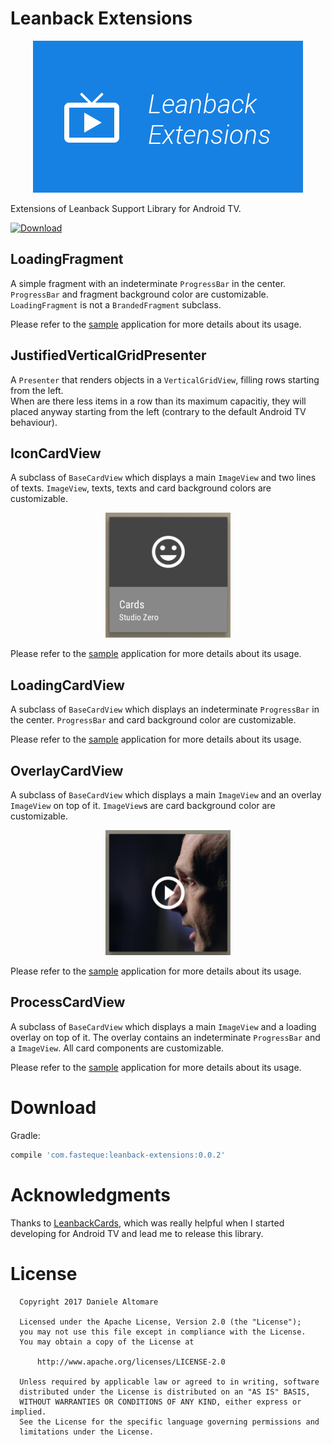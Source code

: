 Leanback Extensions
========

<p align="center">
    <img src="resources/app_icon_leanback.png" alt="Leanback Extensions"/>
</p>

Extensions of Leanback Support Library for Android TV.

[ ![Download](https://api.bintray.com/packages/fasteque/maven/leanback-extensions/images/download.svg) ](https://bintray.com/fasteque/maven/leanback-extensions/_latestVersion)

LoadingFragment
--------
A simple fragment with an indeterminate `ProgressBar` in the center. `ProgressBar` and fragment background color are customizable.<br>
`LoadingFragment` is not a `BrandedFragment` subclass.

Please refer to the [sample](https://github.com/fasteque/leanback-extensions/blob/master/app/src/main/java/com/fasteque/leanback/sample/LoadingActivity.java) application for more details about its usage.

JustifiedVerticalGridPresenter
--------
A `Presenter` that renders objects in a `VerticalGridView`, filling rows starting from the left.<br>
When are there less items in a row than its maximum capacitiy, they will placed anyway starting from the left (contrary to the default Android TV behaviour).

IconCardView
--------
A subclass of `BaseCardView` which displays a main `ImageView` and two lines of texts. `ImageView`, texts, texts and card background colors are customizable.

<p align="center">
    <img src="resources/icon_card_view.png" alt="IconCardView" height="200" width="200"/>
</p>

Please refer to the [sample](https://github.com/fasteque/leanback-extensions/blob/master/app/src/main/java/com/fasteque/leanback/sample/IconCardPresenter.java) application for more details about its usage.

LoadingCardView
--------
A subclass of `BaseCardView` which displays an indeterminate `ProgressBar` in the center. `ProgressBar` and card background color are customizable.

Please refer to the [sample](https://github.com/fasteque/leanback-extensions/blob/master/app/src/main/java/com/fasteque/leanback/sample/LoadingCardPresenter.java) application for more details about its usage.

OverlayCardView
--------
A subclass of `BaseCardView` which displays a main `ImageView` and an overlay `ImageView` on top of it. `ImageView`s are card background color are customizable.

<p align="center">
    <img src="resources/overlay_card_view.png" alt="OverlayCardView" height="200" width="200"/>
</p>

Please refer to the [sample](https://github.com/fasteque/leanback-extensions/blob/master/app/src/main/java/com/fasteque/leanback/sample/OverlayCardPresenter.java) application for more details about its usage.

ProcessCardView
--------
A subclass of `BaseCardView` which displays a main `ImageView` and a loading overlay on top of it. The overlay contains an indeterminate `ProgressBar` and a `ImageView`. All card components are customizable.

Please refer to the [sample](https://github.com/fasteque/leanback-extensions/blob/master/app/src/main/java/com/fasteque/leanback/sample/ProcessCardPresenter.java) application for more details about its usage.

Download
========

Gradle:
```groovy
compile 'com.fasteque:leanback-extensions:0.0.2'
```

Acknowledgments
========

Thanks to [LeanbackCards](https://github.com/hitherejoe/LeanbackCards), which was really helpful when I started developing for Android TV and lead me to release this library.

License
========

      Copyright 2017 Daniele Altomare

      Licensed under the Apache License, Version 2.0 (the "License");
      you may not use this file except in compliance with the License.
      You may obtain a copy of the License at

          http://www.apache.org/licenses/LICENSE-2.0

      Unless required by applicable law or agreed to in writing, software
      distributed under the License is distributed on an "AS IS" BASIS,
      WITHOUT WARRANTIES OR CONDITIONS OF ANY KIND, either express or implied.
      See the License for the specific language governing permissions and
      limitations under the License.
